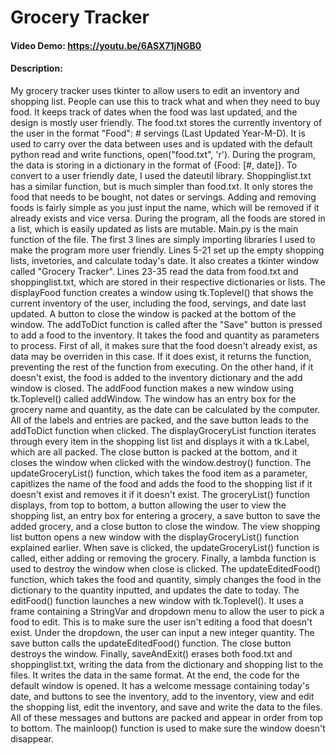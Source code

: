 # Grocery Tracker
#### Video Demo:  <https://youtu.be/6ASX71jNGB0>
#### Description:
My grocery tracker uses tkinter to allow users to edit an inventory and shopping list. People can use this to track what and when they need to buy food. It keeps track of dates when the food was last updated, and the design is mostly user friendly.
The food.txt stores the currently inventory of the user in the format "Food": # servings (Last Updated Year-M-D). It is used to carry over the data between uses and is updated with the default python read and write functions, open("food.txt", 'r'). During the program, the data is storing in a dictionary in the format of {Food: [#, date]}. To convert to a user friendly date, I used the dateutil library. 
Shoppinglist.txt has a similar function, but is much simpler than food.txt. It only stores the food that needs to be bought, not dates or servings. Adding and removing foods is fairly simple as you just input the name, which will be removed if it already exists and vice versa. During the program, all the foods are stored in a list, which is easily updated as lists are mutable. 
Main.py is the main function of the file. The first 3 lines are simply importing libraries I used to make the program more user friendly. Lines 5-21 set up the empty shopping lists, invetories, and calculate today's date. It also creates a tkinter window called "Grocery Tracker". Lines 23-35 read the data from food.txt and shoppinglist.txt, which are stored in their respective dictionaries or lists. The displayFood function creates a window using tk.Toplevel() that shows the current inventory of the user, including the food, servings, and date last updated. A button to close the window is packed at the bottom of the window. The addToDict function is called after the "Save" button is pressed to add a food to the inventory. It takes the food and quantity as parameters to process. First of all, it makes sure that the food doesn't already exist, as data may be overriden in this case. If it does exist, it returns the function, preventing the rest of the function from executing. On the other hand, if it doesn't exist, the food is added to the inventory dictionary and the add window is closed. The addFood function makes a new window using tk.Toplevel() called addWindow. The window has an entry box for the grocery name and quantity, as the date can be calculated by the computer. All of the labels and entries are packed, and the save button leads to the addToDict function when clicked. The displayGroceryList function iterates through every item in the shopping list list and displays it with a tk.Label, which are all packed. The close button is packed at the bottom, and it closes the window when clicked with the window.destroy() function. The updateGroceryList() function, which takes the food item as a parameter, capitlizes the name of the food and adds the food to the shopping list if it doesn't exist and removes it if it doesn't exist. The groceryList() function displays, from top to bottom, a button allowing the user to view the shopping list, an entry box for entering a grocery, a save button to save the added grocery, and a close button to close the window. The view shopping list button opens a new window with the displayGroceryList() function explained earlier. When save is clicked, the updateGroceryList() function is called, either adding or removing the grocery. Finally, a lambda function is used to destroy the window when close is clicked. The updateEditedFood() function, which takes the food and quantity, simply changes the food in the dictionary to the quantity inputted, and updates the date to today. The editFood() function launches a new window with tk.Toplevel(). It uses a frame containing a StringVar and dropdown menu to allow the user to pick a food to edit. This is to make sure the user isn't editing a food that doesn't exist. Under the dropdown, the user can input a new integer quantity. The save button calls the updateEditedFood() function. The close button destroys the window. Finally, saveAndExit() erases both food.txt and shoppinglist.txt, writing the data from the dictionary and shopping list to the files. It writes the data in the same format. At the end, the code for the default window is opened. It has a welcome message containing today's date, and buttons to see the inventory, add to the inventory, view and edit the shopping list, edit the inventory, and save and write the data to the files. All of these messages and buttons are packed and appear in order from top to bottom. The mainloop() function is used to make sure the window doesn't disappear.
